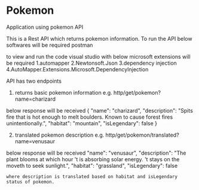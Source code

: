 # Pokemon
Application using pokemon API

This is a Rest API which returns pokemon information.
To run the API below softwares will be required
postman

to view and run the code visual studio with below microsoft extensions will be required
1.automapper
2.Newtonsoft.Json
3.dependency injection
4.AutoMapper.Extensions.Microsoft.DependencyInjection

API has two endpoints 
1. returns basic pokemon information
 e.g. http/get/pokemon?name=charizard

below response will be received 
{
    "name": "charizard",
    "description": "Spits fire that is hot enough to melt boulders. Known to cause forest fires unintentionally.",
    "habitat": "mountain",
    "isLegendary": false
}

2. translated pokemon description
e.g. http/get/pokemon/translated?name=venusaur

below response will be received 
  "name": "venusaur",
    "description": "The plant blooms at which hour 't is absorbing solar energy. 't stays on the moveth to seek sunlight.",
    "habitat": "grassland",
    "isLegendary": false
    
    where description is translated based on habitat and isLegendary status of pokemon.
